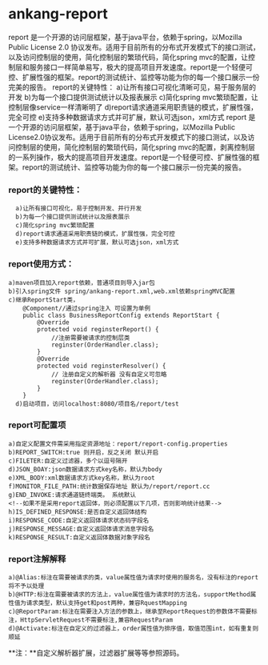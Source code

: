 
# ankang-report
report 是一个开源的访问层框架，基于java平台，依赖于spring，以Mozilla Public License 2.0 协议发布。适用于目前所有的分布式开发模式下的接口测试，以及访问控制层的使用，简化控制层的繁琐代码，简化spring mvc的配置，让控制层和服务接口一样简单易写，极大的提高项目开发速度。report是一个轻便可控、扩展性强的框架。report的测试统计、监控等功能为你的每一个接口展示一份完美的报告。
  report的关键特性：
    a)让所有接口可视化清晰可见，易于服务层的开发
    b)为每一个接口提供测试统计以及报表展示
    c)简化spring mvc繁琐配置，让控制层像service一样清晰明了
    d)report请求通道采用职责链的模式，扩展性强，完全可控
    e)支持多种数据请求方式并可扩展，默认可选json，xml方式
 report 是一个开源的访问层框架，基于java平台，依赖于spring，以Mozilla Public License2.0协议发布。适用于目前所有的分布式开发模式下的接口测试，以及访问控制层的使用，简化控制层的繁琐代码，简化spring mvc的配置，剥离控制层的一系列操作，极大的提高项目开发速度。report是一个轻便可控、扩展性强的框架。report的测试统计、监控等功能为你的每一个接口展示一份完美的报告。
 

### **report的关键特性：**

	  a)让所有接口可视化，易于控制开发、并行开发
	  b)为每一个接口提供测试统计以及报表展示
	  c)简化spring mvc繁琐配置
      d)report请求通道采用职责链的模式，扩展性强，完全可控
      e)支持多种数据请求方式并可扩展，默认可选json，xml方式

  

### report使用方式：
    a)maven项目加入report依赖，普通项目则导入jar包
    b)引入spring文件 spring/ankang-report.xml,web.xml依赖springMVC配置
    c)继承ReportStart类，
        @Component//通过spring注入 可设置为单例
        public class BusinessReportConfig extends ReportStart {
        	@Override
        	protected void reginsterReport() {
        		//注册需要被请求的控制层类
        		reginster(OrderHandler.class);
        	}
        	@Override
        	protected void reginsterResolver() {
        		// 注册自定义的解析器 没有自定义可忽略
        		reginster(OrderHandler.class);
        	}
        }
      d)启动项目，访问localhost:8080/项目名/report/test

### report可配置项
    a)自定义配置文件需采用指定资源地址：report/report-config.properties
    b)REPORT_SWITCH:true 则开启，反之关闭 默认开启
    c)FILETER:自定义过滤器，多个以逗号隔开
    d)JSON_BOAY:json数据请求方式key名称，默认为body
    e)XML_BODY:xml数据请求方式key名称，默认为root
    f)MONITOR_FILE_PATH:统计数据保存地址 默认为/report/report.cc
    g)END_INVOKE:请求通道链终端类。 系统默认
    <!--如果不是采用report返回体，则必须配置以下几项，否则影响统计结果-->
    h)IS_DEFINED_RESPONSE:是否自定义返回体结构
    i)RESPONSE_CODE:自定义返回体请求状态码字段名
    j)RESPONSE_MESSAGE:自定义返回体请求消息字段名
    k)RESPONSE_RESULT:自定义返回体数据对象字段名
    
### report注解解释
    a)@Alias:标注在需要被请求的类，value属性值为请求时使用的服务名，没有标注的report将不予以处理
    b)@HTTP:标注在需要被请求的方法上，value属性值为请求时的方法名，supportMethod属性值为请求类型，默认支持get和post两种，兼容RquestMapping
    c)@ReportParam:标注在需要注入方法的参数上，继承至ReportRequest的参数体不需要标注，HttpServletRequest不需要标注,兼容RequestParam
    d)@Activate:标注在自定义的过滤器上，order属性值为排序值，取值范围int，如有重复则顺延
    


**注：**自定义解析器扩展，过滤器扩展等等参照源码。


